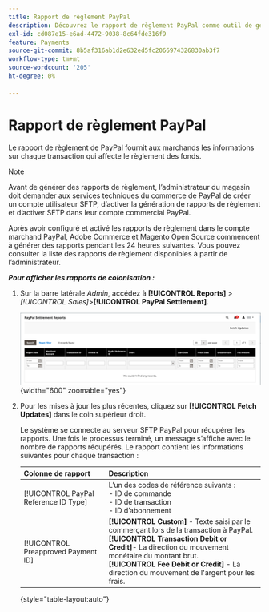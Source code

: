 ```yaml
---
title: Rapport de règlement PayPal
description: Découvrez le rapport de règlement PayPal comme outil de gestion des transactions PayPal.
exl-id: cd087e15-e6ad-4472-9038-8c64fde316f9
feature: Payments
source-git-commit: 8b5af316ab1d2e632ed5fc2066974326830ab3f7
workflow-type: tm+mt
source-wordcount: '205'
ht-degree: 0%

---
```


# Rapport de règlement PayPal

Le rapport de règlement de PayPal fournit aux marchands les informations sur chaque transaction qui affecte le règlement des fonds.

>[!NOTE]
>
>Avant de générer des rapports de règlement, l’administrateur du magasin doit demander aux services techniques du commerce de PayPal de créer un compte utilisateur SFTP, d’activer la génération de rapports de règlement et d’activer SFTP dans leur compte commercial PayPal.

Après avoir configuré et activé les rapports de règlement dans le compte marchand PayPal, Adobe Commerce et Magento Open Source commencent à générer des rapports pendant les 24 heures suivantes. Vous pouvez consulter la liste des rapports de règlement disponibles à partir de l’administrateur.

**_Pour afficher les rapports de colonisation :_**

1. Sur la barre latérale _Admin_, accédez à **[!UICONTROL Reports]** > _[!UICONTROL Sales]_>**[!UICONTROL PayPal Settlement]**.

   ![Rapports de règlement PayPal](../getting-started/assets/reports-sales-paypal-settlement.png){width="600" zoomable="yes"}

1. Pour les mises à jour les plus récentes, cliquez sur **[!UICONTROL Fetch Updates]** dans le coin supérieur droit.

   Le système se connecte au serveur SFTP PayPal pour récupérer les rapports. Une fois le processus terminé, un message s’affiche avec le nombre de rapports récupérés. Le rapport contient les informations suivantes pour chaque transaction :

   | Colonne de rapport | Description |
   | ------------ | ----------- |
   | [!UICONTROL PayPal Reference ID Type] | L’un des codes de référence suivants :<br/>- ID de commande<br/>- ID de transaction<br/>- ID d’abonnement |
   | [!UICONTROL Preapproved Payment ID] | **[!UICONTROL Custom]** - Texte saisi par le commerçant lors de la transaction à PayPal.<br/>**[!UICONTROL Transaction Debit or Credit]**- La direction du mouvement monétaire du montant brut.<br/>**[!UICONTROL Fee Debit or Credit]** - La direction du mouvement de l&#39;argent pour les frais. |

   {style="table-layout:auto"}
